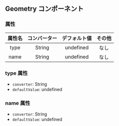 ## Geometry コンポーネント
<!-- EDIT HERE(@Component)-->
<!-- /EDIT HERE-->
### 属性
<!-- DO NOT EDIT -->
<!-- ATTRS -->
| 属性名 | コンバーター | デフォルト値 | その他 |
|:------:|:------:|:------:|:------:|
| type | String | undefined | なし |
| name | String | undefined | なし |

<!-- /ATTRS -->
<!-- /DO NOT EDIT -->
### type 属性

 * `converter`: String
 * `defaultValue`: undefined

<!-- EDIT HERE(type)-->
<!-- /EDIT HERE-->
### name 属性

 * `converter`: String
 * `defaultValue`: undefined

<!-- EDIT HERE(name)-->
<!-- /EDIT HERE-->
